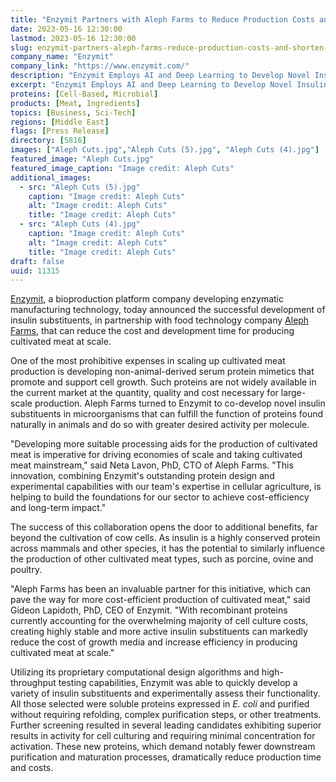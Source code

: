 ```yaml
---
title: "Enzymit Partners with Aleph Farms to Reduce Production Costs and Shorten Time-to-Market for Cultivated Meat"
date: 2023-05-16 12:30:00
lastmod: 2023-05-16 12:30:00
slug: enzymit-partners-aleph-farms-reduce-production-costs-and-shorten-time-market-cultivated
company_name: "Enzymit"
company_link: "https://www.enzymit.com/"
description: "Enzymit Employs AI and Deep Learning to Develop Novel Insulin Substituents as Processing Aids for Cost-Efficient Cultivated Meat Production"
excerpt: "Enzymit Employs AI and Deep Learning to Develop Novel Insulin Substituents as Processing Aids for Cost-Efficient Cultivated Meat Production"
proteins: [Cell-Based, Microbial]
products: [Meat, Ingredients]
topics: [Business, Sci-Tech]
regions: [Middle East]
flags: [Press Release]
directory: [5816]
images: ["Aleph Cuts.jpg","Aleph Cuts (5).jpg", "Aleph Cuts (4).jpg"]
featured_image: "Aleph Cuts.jpg"
featured_image_caption: "Image credit: Aleph Cuts"
additional_images:
  - src: "Aleph Cuts (5).jpg"
    caption: "Image credit: Aleph Cuts"
    alt: "Image credit: Aleph Cuts"
    title: "Image credit: Aleph Cuts"
  - src: "Aleph Cuts (4).jpg"
    caption: "Image credit: Aleph Cuts"
    alt: "Image credit: Aleph Cuts"
    title: "Image credit: Aleph Cuts"
draft: false
uuid: 11315
---
```

[Enzymit](https://www.enzymit.com/), a bioproduction platform company
developing enzymatic manufacturing technology, today announced the
successful development of insulin substituents, in partnership with food
technology company [Aleph Farms](https://www.aleph-farms.com/), that can
reduce the cost and development time for producing cultivated meat at
scale.

One of the most prohibitive expenses in scaling up cultivated meat
production is developing non-animal-derived serum protein mimetics that
promote and support cell growth. Such proteins are not widely available
in the current market at the quantity, quality and cost necessary for
large-scale production. Aleph Farms turned to Enzymit to co-develop
novel insulin substituents in microorganisms that can fulfill the
function of proteins found naturally in animals and do so with greater
desired activity per molecule.

\"Developing more suitable processing aids for the production of
cultivated meat is imperative for driving economies of scale and taking
cultivated meat mainstream," said Neta Lavon, PhD, CTO of Aleph Farms.
\"This innovation, combining Enzymit's outstanding protein design and
experimental capabilities with our team's expertise in cellular
agriculture, is helping to build the foundations for our sector to
achieve cost-efficiency and long-term impact."

The success of this collaboration opens the door to additional benefits,
far beyond the cultivation of cow cells. As insulin is a highly
conserved protein across mammals and other species, it has the potential
to similarly influence the production of other cultivated meat types,
such as porcine, ovine and poultry.

"Aleph Farms has been an invaluable partner for this initiative, which
can pave the way for more cost-efficient production of cultivated meat,"
said Gideon Lapidoth, PhD, CEO of Enzymit. "With recombinant proteins
currently accounting for the overwhelming majority of cell culture
costs, creating highly stable and more active insulin substituents can
markedly reduce the cost of growth media and increase efficiency in
producing cultivated meat at scale."

Utilizing its proprietary computational design algorithms and
high-throughput testing capabilities, Enzymit was able to quickly
develop a variety of insulin substituents and experimentally assess
their functionality. All those selected were soluble proteins expressed
in *E. coli* and purified without requiring refolding, complex
purification steps, or other treatments. Further screening resulted in
several leading candidates exhibiting superior results in activity for
cell culturing and requiring minimal concentration for activation. These
new proteins, which demand notably fewer downstream purification and
maturation processes, dramatically reduce production time and costs.
